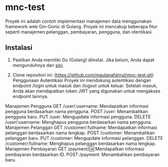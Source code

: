 # mnc-test

Proyek ini adalah contoh implementasi manajemen data menggunakan framework web Gin-Gonic di Golang. Proyek ini mencakup beberapa fitur seperti manajemen pelanggan, pembayaran, pengguna, dan otentikasi.

## Instalasi

1. Pastikan Anda memiliki Go (Golang) diinstal. Jika belum, Anda dapat mengunduhnya dari [sini](https://golang.org/dl/).

2. Clone repositori ini:
   (https://github.com/maulanafahrul/mnc-test.git)
Penggunaan
Autentikasi
Proyek ini mendukung autentikasi dengan endpoint /login untuk masuk dan /logout untuk keluar. Setelah masuk, Anda akan mendapatkan token JWT yang digunakan untuk mengakses endpoint lainnya.

Manajemen Pengguna
GET /user/:username: Mendapatkan informasi pengguna berdasarkan nama pengguna.
POST /user: Menambahkan pengguna baru.
PUT /user: Mengupdate informasi pengguna.
DELETE /user/:username: Menghapus pengguna berdasarkan nama pengguna.
Manajemen Pelanggan
GET /customer/:fullname: Mendapatkan informasi pelanggan berdasarkan nama lengkap.
POST /customer: Menambahkan pelanggan baru.
PUT /customer: Mengupdate informasi pelanggan.
DELETE /customer/:fullname: Menghapus pelanggan berdasarkan nama lengkap.
Manajemen Pembayaran
GET /payment/:id: Mendapatkan informasi pembayaran berdasarkan ID.
POST /payment: Menambahkan pembayaran baru.
